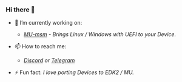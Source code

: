 ### Hi there 👋

- 🔭 I’m currently working on: 
   - *[MU-msm](https://github.com/Robotix22/MU-msm) - Brings Linux / Windows with UEFI to your Device.*

- 📫 How to reach me: 
   - *[Discord](https://discord.gg/Dx2QgMx7Sv) or [Telegram](https://t.me/Robotix22)*

- ⚡ Fun fact: *I love porting Devices to EDK2 / MU.*
